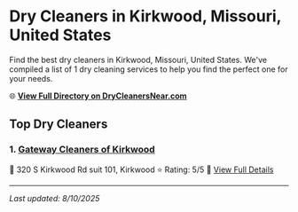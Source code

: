 # Dry Cleaners in Kirkwood, Missouri, United States

Find the best dry cleaners in Kirkwood, Missouri, United States. We've compiled a list of 1 dry cleaning services to help you find the perfect one for your needs.

🌐 **[View Full Directory on DryCleanersNear.com](https://drycleanersnear.com/city/US/Missouri/Kirkwood)**

## Top Dry Cleaners

### 1. [Gateway Cleaners of Kirkwood](https://drycleanersnear.com/dryCleaner/686f1f1d1cef475d4de8408b/gateway-cleaners-of-kirkwood)
📍 320 S Kirkwood Rd suit 101, Kirkwood
⭐ Rating: 5/5
🔗 [View Full Details](https://drycleanersnear.com/dryCleaner/686f1f1d1cef475d4de8408b/gateway-cleaners-of-kirkwood)


---

*Last updated: 8/10/2025*
